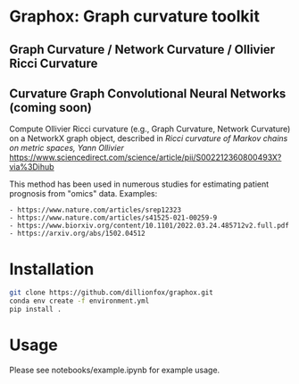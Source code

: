 # Graphox: Graph curvature toolkit 
## Graph Curvature / Network Curvature / Ollivier Ricci Curvature
## Curvature Graph Convolutional Neural Networks (coming soon)

Compute Ollivier Ricci curvature (e.g., Graph Curvature, Network Curvature)
on a NetworkX graph object, described in
*Ricci curvature of Markov chains on metric spaces, Yann Ollivier*
https://www.sciencedirect.com/science/article/pii/S002212360800493X?via%3Dihub

This method has been used in numerous studies for estimating patient prognosis
from "omics" data. Examples:

    - https://www.nature.com/articles/srep12323
    - https://www.nature.com/articles/s41525-021-00259-9
    - https://www.biorxiv.org/content/10.1101/2022.03.24.485712v2.full.pdf
    - https://arxiv.org/abs/1502.04512

# Installation
```bash
git clone https://github.com/dillionfox/graphox.git
conda env create -f environment.yml
pip install .
```

# Usage
Please see notebooks/example.ipynb for example usage.
